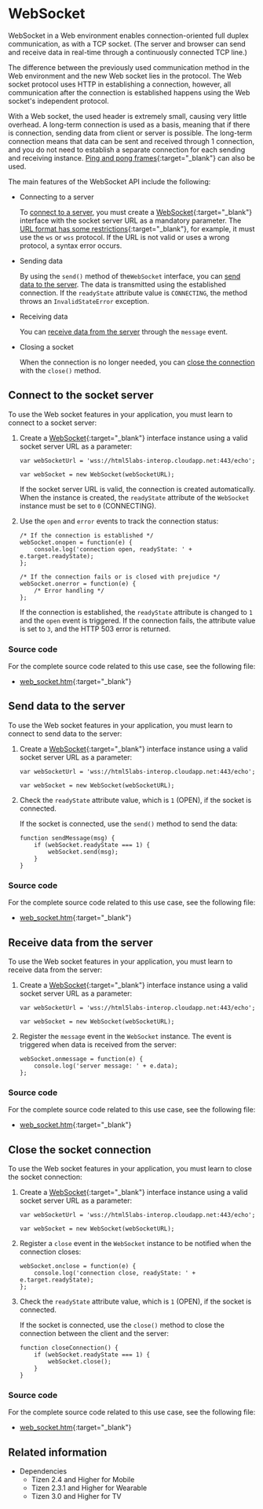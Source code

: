 # WebSocket

WebSocket in a Web environment enables connection-oriented full duplex communication, as with a TCP socket. (The server and browser can send and receive data in real-time through a continuously connected TCP line.)

The difference between the previously used communication method in the Web environment and the new  Web socket lies in the protocol. The Web socket protocol uses HTTP in establishing a connection, however, all communication after the connection is established happens using the Web socket's independent protocol.

With a Web socket, the used header is extremely small, causing very little overhead. A long-term connection is used as a basis, meaning that if there is connection, sending data from client or server is possible. The long-term connection means that data can be sent and received through 1 connection, and you do not need to establish a separate connection for each sending and receiving instance. [Ping and pong frames](https://websockets.spec.whatwg.org//#ping-and-pong-frames){:target="_blank"} can also be used.

The main features of the WebSocket API include the following:

- Connecting to a server

  To [connect to a server](#connecting-to-the-socket-server), you must create a [WebSocket](https://websockets.spec.whatwg.org//#the-websocket-interface){:target="_blank"} interface with the socket server URL as a mandatory parameter. The [URL format has some restrictions](https://websockets.spec.whatwg.org//#the-websocket-interface){:target="_blank"}, for example, it must use the `ws` or `wss` protocol. If the URL is not valid or uses a wrong protocol, a syntax error occurs.

- Sending data

  By using the `send()` method of the`WebSocket` interface, you can [send data to the server](#sending-data-to-the-server). The data is transmitted using the established connection. If the `readyState` attribute value is `CONNECTING`, the method throws an `InvalidStateError` exception.

- Receiving data

  You can [receive data from the server](#receiving-data-from-the-server) through the `message` event.

- Closing a socket

  When the connection is no longer needed, you can [close the connection](#closing-the-socket-connection) with the `close()` method.

## Connect to the socket server

To use the Web socket features in your application, you must learn to connect to a socket server:

1. Create a [WebSocket](https://websockets.spec.whatwg.org//#the-websocket-interface){:target="_blank"} interface instance using a valid socket server URL as a parameter:

   ```
   var webSocketUrl = 'wss://html5labs-interop.cloudapp.net:443/echo';

   var webSocket = new WebSocket(webSocketURL);
   ```

   If the socket server URL is valid, the connection is created automatically. When the instance is created, the `readyState` attribute of the `WebSocket` instance must be set to `0` (CONNECTING).

2. Use the `open` and `error` events to track the connection status:

   ```
   /* If the connection is established */
   webSocket.onopen = function(e) {
       console.log('connection open, readyState: ' + e.target.readyState);
   };

   /* If the connection fails or is closed with prejudice */
   webSocket.onerror = function(e) {
       /* Error handling */
   };
   ```

   If the connection is established, the `readyState` attribute is changed to `1` and the `open` event is triggered. If the connection fails, the attribute value is set to `3`, and the HTTP 503 error is returned.

### Source code

For the complete source code related to this use case, see the following file:

- [web_socket.htm](http://download.tizen.org/misc/examples/w3c_html5/communication/the_websocket_api){:target="_blank"}

## Send data to the server

To use the Web socket features in your application, you must learn to connect to send data to the server:

1. Create a [WebSocket](https://websockets.spec.whatwg.org//#the-websocket-interface){:target="_blank"} interface instance using a valid socket server URL as a parameter:

   ```
   var webSocketUrl = 'wss://html5labs-interop.cloudapp.net:443/echo';

   var webSocket = new WebSocket(webSocketURL);
   ```

2. Check the `readyState` attribute value, which is `1` (OPEN), if the socket is connected.

   If the socket is connected, use the `send()` method to send the data:

   ```
   function sendMessage(msg) {
       if (webSocket.readyState === 1) {
           webSocket.send(msg);
       }
   }
   ```

### Source code

For the complete source code related to this use case, see the following file:

- [web_socket.htm](http://download.tizen.org/misc/examples/w3c_html5/communication/the_websocket_api){:target="_blank"}

## Receive data from the server

To use the Web socket features in your application, you must learn to receive data from the server:

1. Create a [WebSocket](https://websockets.spec.whatwg.org//#the-websocket-interface){:target="_blank"} interface instance using a valid socket server URL as a parameter:

   ```
   var webSocketUrl = 'wss://html5labs-interop.cloudapp.net:443/echo';

   var webSocket = new WebSocket(webSocketURL);
   ```

2. Register the `message` event in the `WebSocket` instance. The event is triggered when data is received from the server:

   ```
   webSocket.onmessage = function(e) {
       console.log('server message: ' + e.data);
   };
   ```

### Source code

For the complete source code related to this use case, see the following file:

- [web_socket.htm](http://download.tizen.org/misc/examples/w3c_html5/communication/the_websocket_api){:target="_blank"}

## Close the socket connection

To use the Web socket features in your application, you must learn to close the socket connection:

1. Create a [WebSocket](https://websockets.spec.whatwg.org//#the-websocket-interface){:target="_blank"} interface instance using a valid socket server URL as a parameter:

   ```
   var webSocketUrl = 'wss://html5labs-interop.cloudapp.net:443/echo';

   var webSocket = new WebSocket(webSocketURL);
   ```

2. Register a `close` event in the `WebSocket` instance to be notified when the connection closes:

   ```
   webSocket.onclose = function(e) {
       console.log('connection close, readyState: ' + e.target.readyState);
   };
   ```

3. Check the `readyState` attribute value, which is `1` (OPEN), if the socket is connected.

   If the socket is connected, use the `close()` method to close the connection between the client and the server:

   ```
   function closeConnection() {
       if (webSocket.readyState === 1) {
           webSocket.close();
       }
   }
   ```

### Source code

For the complete source code related to this use case, see the following file:

- [web_socket.htm](http://download.tizen.org/misc/examples/w3c_html5/communication/the_websocket_api){:target="_blank"}

## Related information
* Dependencies
  - Tizen 2.4 and Higher for Mobile
  - Tizen 2.3.1 and Higher for Wearable
  - Tizen 3.0 and Higher for TV
